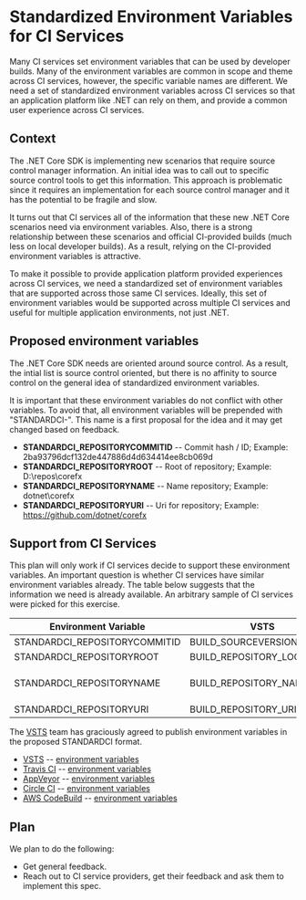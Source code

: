 # Standardized Environment Variables for CI Services

Many CI services set environment variables that can be used by developer builds. Many of the environment variables are common in scope and theme across CI services, however, the specific variable names are different. We need a set of standardized environment variables across CI services so that an application platform like .NET can rely on them, and provide a common user experience across CI services.

## Context

The .NET Core SDK is implementing new scenarios that require source control manager information. An initial idea was to call out to specific source control tools to get this information. This approach is problematic since it requires an implementation for each source control manager and it has the potential to be fragile and slow.

It turns out that CI services all of the information that these new .NET Core scenarios need via environment variables. Also, there is a strong relationship between these scenarios and official CI-provided builds (much less on local developer builds). As a result, relying on the CI-provided environment variables is attractive.

To make it possible to provide application platform provided experiences across CI services, we need a standardized set of environment variables that are supported across those same CI services. Ideally, this set of environment variables would be supported across multiple CI services and useful for multiple application environments, not just .NET.

## Proposed environment variables

The .NET Core SDK needs are oriented around source control. As a result, the intial list is source control oriented, but there is no affinity to source control on the general idea of standardized environment variables.

It is important that these environment variables do not conflict with other variables. To avoid that, all environment variables will be prepended with "STANDARDCI-". This name is a first proposal for the idea and it may get changed based on feedback.

* **STANDARDCI\_REPOSITORYCOMMITID** -- Commit hash / ID; Example: 2ba93796dcf132de447886d4d634414ee8cb069d
* **STANDARDCI\_REPOSITORYROOT** -- Root of repository; Example: D:\repos\corefx
* **STANDARDCI\_REPOSITORYNAME** -- Name repository; Example: dotnet\corefx
* **STANDARDCI\_REPOSITORYURI** -- Uri for repository; Example: https://github.com/dotnet/corefx

## Support from CI Services

This plan will only work if CI services decide to support these environment variables. An important question is whether CI services have similar environment variables already. The table below suggests that the information we need is already available. An arbitrary sample of CI services were picked for this exercise.

| Environment Variable | VSTS | Travis CI| AppVeyor | Circle CI | AWS CodeBuild |
| -------------------- | ---- | -------- | -------- | --------- | ------------- |
|STANDARDCI\_REPOSITORYCOMMITID | BUILD\_SOURCEVERSION | TRAVIS\_COMMIT |APPVEYOR\_REPO\_COMMIT | CIRCLE\_SHA1 | CODEBUILD_RESOLVED_SOURCE_VERSION |
|STANDARDCI\_REPOSITORYROOT|BUILD\_REPOSITORY\_LOCALPATH|TRAVIS\_BUILD\_DIR| APPVEYOR\_BUILD\_FOLDER | CIRCLE\_WORKING\_DIRECTORY | CODEBUILD_SRC_DIR |
|STANDARDCI\_REPOSITORYNAME|BUILD\_REPOSITORY\_NAME| TRAVIS\_REPO\_SLUG | APPVEYOR\_REPO\_NAME | CIRCLE\_PROJECT\_USERNAME + CIRCLE\_PROJECT\_REPONAME |
|STANDARDCI\_REPOSITORYURI|BUILD\_REPOSITORY\_URI| | | CIRCLE\_REPOSITORY\_URL | CODEBUILD_SOURCE_REPO_URL |

The [VSTS](https://www.visualstudio.com/team-services/) team has graciously agreed to publish environment variables in the proposed STANDARDCI format.

* [VSTS](https://www.visualstudio.com/team-services/) -- [environment variables](https://docs.microsoft.com/en-us/vsts/build-release/concepts/definitions/build/variables?tabs=batch#predefined-variables)
* [Travis CI](https://travis-ci.org/) -- [environment variables](https://docs.travis-ci.com/user/environment-variables/#Default-Environment-Variables)
* [AppVeyor](https://www.appveyor.com/) -- [environment variables](https://www.appveyor.com/docs/environment-variables/)
* [Circle CI](https://circleci.com) -- [environment variables](https://circleci.com/docs/2.0/env-vars)
* [AWS CodeBuild](https://aws.amazon.com/codebuild/) -- [environment variables](http://docs.aws.amazon.com/codebuild/latest/userguide/build-env-ref-env-vars.html)

## Plan

We plan to do the following:

* Get general feedback.
* Reach out to CI service providers, get their feedback and ask them to implement this spec.
